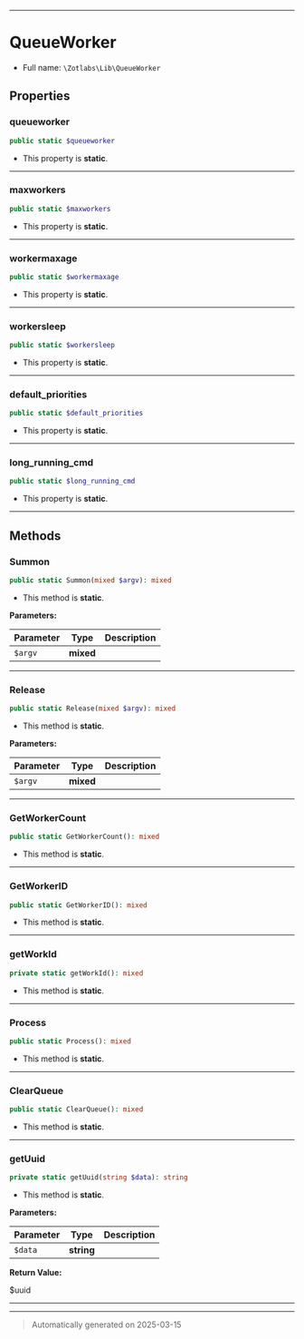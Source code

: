 ***

# QueueWorker





* Full name: `\Zotlabs\Lib\QueueWorker`



## Properties


### queueworker



```php
public static $queueworker
```



* This property is **static**.


***

### maxworkers



```php
public static $maxworkers
```



* This property is **static**.


***

### workermaxage



```php
public static $workermaxage
```



* This property is **static**.


***

### workersleep



```php
public static $workersleep
```



* This property is **static**.


***

### default_priorities



```php
public static $default_priorities
```



* This property is **static**.


***

### long_running_cmd



```php
public static $long_running_cmd
```



* This property is **static**.


***

## Methods


### Summon



```php
public static Summon(mixed $argv): mixed
```



* This method is **static**.




**Parameters:**

| Parameter | Type | Description |
|-----------|------|-------------|
| `$argv` | **mixed** |  |





***

### Release



```php
public static Release(mixed $argv): mixed
```



* This method is **static**.




**Parameters:**

| Parameter | Type | Description |
|-----------|------|-------------|
| `$argv` | **mixed** |  |





***

### GetWorkerCount



```php
public static GetWorkerCount(): mixed
```



* This method is **static**.








***

### GetWorkerID



```php
public static GetWorkerID(): mixed
```



* This method is **static**.








***

### getWorkId



```php
private static getWorkId(): mixed
```



* This method is **static**.








***

### Process



```php
public static Process(): mixed
```



* This method is **static**.








***

### ClearQueue



```php
public static ClearQueue(): mixed
```



* This method is **static**.








***

### getUuid



```php
private static getUuid(string $data): string
```



* This method is **static**.




**Parameters:**

| Parameter | Type | Description |
|-----------|------|-------------|
| `$data` | **string** |  |


**Return Value:**

$uuid




***


***
> Automatically generated on 2025-03-15
